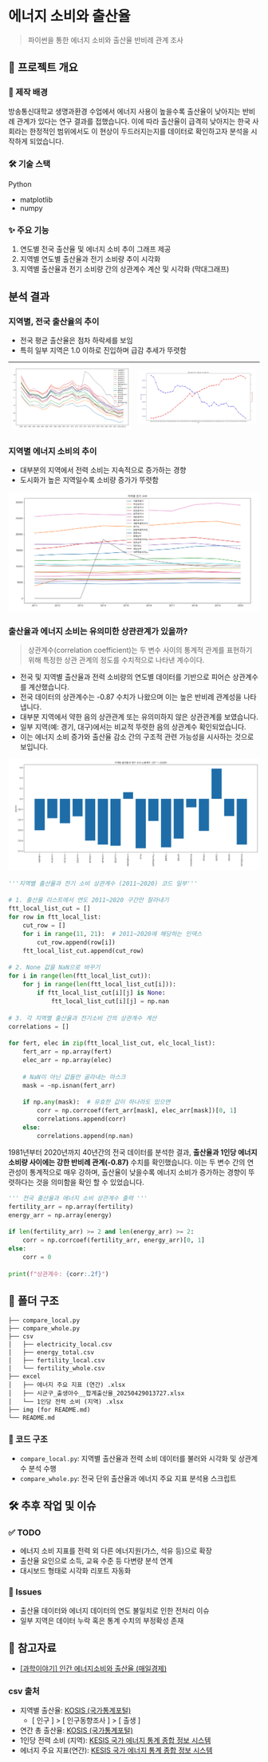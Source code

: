 # 에너지 소비와 출산율

> 파이썬을 통한 에너지 소비와 출산율 반비례 관계 조사

## 📘 프로젝트 개요

### 🎯 제작 배경
방송통신대학교 생명과환경 수업에서 에너지 사용이 높을수록 출산율이 낮아지는 반비례 관계가 있다는 연구 결과를 접했습니다. 이에 따라 출산율이 급격히 낮아지는 한국 사회라는 한정적인 범위에서도 이 현상이 두드러지는지를 데이터로 확인하고자 분석을 시작하게 되었습니다.

### 🛠 기술 스택
Python
- matplotlib
- numpy

### ✨ 주요 기능
1. 연도별 전국 출산율 및 에너지 소비 추이 그래프 제공
2. 지역별 연도별 출산율과 전기 소비량 추이 시각화
3. 지역별 출산율과 전기 소비량 간의 상관계수 계산 및 시각화 (막대그래프)

## 분석 결과

### 지역별, 전국 출산율의 추이
- 전국 평균 출산율은 점차 하락세를 보임
- 특히 일부 지역은 1.0 이하로 진입하며 급감 추세가 뚜렷함

![출산율 추이](/markdown/desktop/analysis-fertility/img/local_fertility.png) | ![한국 출산율과 에너지 소비](/markdown/desktop/analysis-fertility/img/kor-ftt-energy.png)
--|--|

### 지역별 에너지 소비의 추이
- 대부분의 지역에서 전력 소비는 지속적으로 증가하는 경향
- 도시화가 높은 지역일수록 소비량 증가가 뚜렷함


![전기 소비 추이](/markdown/desktop/analysis-fertility/img/local_elec.png) 

### 출산율과 에너지 소비는 유의미한 상관관계가 있을까?

> 상관계수(correlation coefficient)는 두 변수 사이의 통계적 관계를 표현하기 위해 특정한 상관 관계의 정도를 수치적으로 나타낸 계수이다.
>

- 전국 및 지역별 출산율과 전력 소비량의 연도별 데이터를 기반으로 피어슨 상관계수를 계산했습니다.
- 전국 데이터의 상관계수는 -0.87 수치가 나왔으며 이는 높은 반비례 관계성을 나타냅니다.
- 대부분 지역에서 약한 음의 상관관계 또는 유의미하지 않은 상관관계를 보였습니다.
- 일부 지역(예: 경기, 대구)에서는 비교적 뚜렷한 음의 상관계수 확인되었습니다.
- 이는 에너지 소비 증가와 출산율 감소 간의 구조적 관련 가능성을 시사하는 것으로 보입니다.

![relative graph](/markdown/desktop/analysis-fertility/img/local_rel.png)

```py
'''지역별 출산율과 전기 소비 상관계수 (2011~2020) 코드 일부'''

# 1. 출산율 리스트에서 연도 2011~2020 구간만 잘라내기
ftt_local_list_cut = []
for row in ftt_local_list:
    cut_row = []
    for i in range(11, 21):  # 2011~2020에 해당하는 인덱스
        cut_row.append(row[i])
    ftt_local_list_cut.append(cut_row)

# 2. None 값을 NaN으로 바꾸기
for i in range(len(ftt_local_list_cut)):
    for j in range(len(ftt_local_list_cut[i])):
        if ftt_local_list_cut[i][j] is None:
            ftt_local_list_cut[i][j] = np.nan

# 3. 각 지역별 출산율과 전기소비 간의 상관계수 계산
correlations = []

for fert, elec in zip(ftt_local_list_cut, elc_local_list):
    fert_arr = np.array(fert)
    elec_arr = np.array(elec)

    # NaN이 아닌 값들만 골라내는 마스크
    mask = ~np.isnan(fert_arr)

    if np.any(mask):  # 유효한 값이 하나라도 있으면
        corr = np.corrcoef(fert_arr[mask], elec_arr[mask])[0, 1]
        correlations.append(corr)
    else:
        correlations.append(np.nan)
```

1981년부터 2020년까지 40년간의 전국 데이터를 분석한 결과,
**출산율과 1인당 에너지 소비량 사이에는 강한 반비례 관계(-0.87)** 수치를 확인했습니다.
이는 두 변수 간의 연관성이 통계적으로 매우 강하며, 출산율이 낮을수록 에너지 소비가 증가하는 경향이 뚜렷하다는 것을 의미함을 확인 할 수 있었습니다.

```py
''' 전국 출산율과 에너지 소비 상관계수 출력 '''
fertility_arr = np.array(fertility)
energy_arr = np.array(energy)

if len(fertility_arr) >= 2 and len(energy_arr) >= 2:
    corr = np.corrcoef(fertility_arr, energy_arr)[0, 1]
else:
    corr = 0

print(f"상관계수: {corr:.2f}")
```




## 📁 폴더 구조
```
├── compare_local.py
├── compare_whole.py
├── csv
│   ├── electricity_local.csv
│   ├── energy_total.csv
│   ├── fertility_local.csv
│   └── fertility_whole.csv
├── excel
│   ├── 에너지 주요 지표 (연간) .xlsx
│   ├── 시군구_출생아수__합계출산율_20250429013727.xlsx
│   └── 1인당 전력 소비 (지역) .xlsx
├── img (for README.md)
└── README.md
```

### 📜 코드 구조
- `compare_local.py`: 지역별 출산율과 전력 소비 데이터를 불러와 시각화 및 상관계수 분석 수행
- `compare_whole.py`: 전국 단위 출산율과 에너지 주요 지표 분석용 스크립트

## 🛠 추후 작업 및 이슈

### ✅ TODO
- 에너지 소비 지표를 전력 외 다른 에너지원(가스, 석유 등)으로 확장
- 출산율 요인으로 소득, 교육 수준 등 다변량 분석 연계
- 대시보드 형태로 시각화 리포트 자동화

### 🐞 Issues
- 출산율 데이터와 에너지 데이터의 연도 불일치로 인한 전처리 이슈
- 일부 지역은 데이터 누락 혹은 통계 수치의 부정확성 존재

## 🔗 참고자료

- [[과학이야기] 인간 에너지소비와 출산율 (매일경제)](https://www.mk.co.kr/news/all/3053434)

### csv 출처
- 지역별 출산율: [KOSIS (국가통계포털)](https://kosis.kr/statisticsList/statisticsListIndex.do?menuId=M_01_01&vwcd=MT_ZTITLE&parmTabId=M_01_01&parentId=U.1;U_7.2;&outLink=Y#U_7.2)
    - [ 인구 ] > [ 인구동향조사 ] > [ 출생 ]
- 연간 총 출산율: [KOSIS (국가통계포털)](https://kosis.kr/statisticsList/statisticsListIndex.do?menuId=M_01_01&vwcd=MT_ZTITLE&parmTabId=M_01_01&parentId=U.1;U_7.2;&outLink=Y#U_7.2)
- 1인당 전력 소비 (지역): [KESIS 국가 에너지 통계 종합 정보 시스템](https://www.kesis.net/sub/subChart.jsp?report_id=910206&reportType=1)
- 에너지 주요 지표(연간): [KESIS 국가 에너지 통계 종합 정보 시스템](https://www.kesis.net/sub/subChart.jsp?report_id=910203&reportType=0)